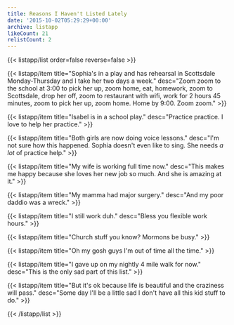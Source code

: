 ```yaml
---
title: Reasons I Haven't Listed Lately
date: '2015-10-02T05:29:29+00:00'
archive: listapp
likeCount: 21
relistCount: 2
---
```



{{< listapp/list order=false reverse=false >}}

   {{< listapp/item title="Sophia's in a play and has rehearsal in Scottsdale Monday-Thursday and I take her two days a week."
      desc="Zoom zoom to the school at 3:00 to pick her up, zoom home, eat, homework, zoom to Scottsdale, drop her off, zoom to restaurant with wifi, work for 2 hours 45 minutes, zoom to pick her up, zoom home. Home by 9:00. Zoom zoom." >}}

   {{< listapp/item title="Isabel is in a school play."
      desc="Practice practice. I love to help her practice." >}}

   {{< listapp/item title="Both girls are now doing voice lessons."
      desc="I'm not sure how this happened. Sophia doesn't even like to sing. She needs *a lot* of practice help." >}}

   {{< listapp/item title="My wife is working full time now."
      desc="This makes me happy because she loves her new job so much. And she is amazing at it." >}}

   {{< listapp/item title="My mamma had major surgery."
      desc="And my poor daddio was a wreck." >}}

   {{< listapp/item title="I still work duh."
      desc="Bless you flexible work hours." >}}

   {{< listapp/item title="Church stuff you know? Mormons be busy." >}}

   {{< listapp/item title="Oh my gosh guys I'm out of time all the time." >}}

   {{< listapp/item title="I gave up on my nightly 4 mile walk for now."
      desc="This is the only sad part of this list." >}}

   {{< listapp/item title="But it's ok because life is beautiful and the craziness will pass."
      desc="Some day I'll be a little sad I don't have all this kid stuff to do." >}}

{{< /listapp/list >}}

